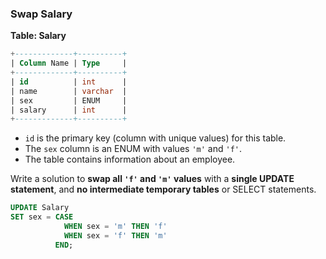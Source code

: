 ### Swap Salary

**Table: Salary**

```sql
+-------------+----------+
| Column Name | Type     |
+-------------+----------+
| id          | int      |
| name        | varchar  |
| sex         | ENUM     |
| salary      | int      |
+-------------+----------+
```

- `id` is the primary key (column with unique values) for this table.  
- The `sex` column is an ENUM with values `'m'` and `'f'`.  
- The table contains information about an employee.

Write a solution to **swap all `'f'` and `'m'` values** with a **single UPDATE statement**, and **no intermediate temporary tables** or SELECT statements.

```sql
UPDATE Salary
SET sex = CASE 
            WHEN sex = 'm' THEN 'f'
            WHEN sex = 'f' THEN 'm'
          END;
```
